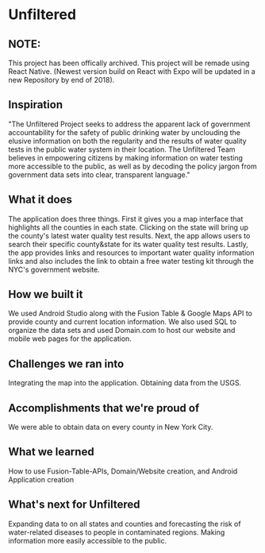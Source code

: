 Unfiltered
==========================================================
NOTE:
-----
This project has been offically archived. This project will be remade using React Native.
(Newest version build on React with Expo will be updated in a new Repository by end of 2018).

Inspiration
-----------

"The Unfiltered Project seeks to address the apparent lack of government accountability for the safety of public drinking water by unclouding the elusive information on both the regularity and the results of water quality tests in the public water system in their location. The Unfiltered Team believes in empowering citizens by making information on water testing more accessible to the public, as well as by decoding the policy jargon from government data sets into clear, transparent language."

What it does
------------

The application does three things. First it gives you a map interface that highlights all the counties in each state. Clicking on the state will bring up the county's latest water quality test results. Next, the app allows users to search their specific county&state for its water quality test results. Lastly, the app provides links and resources to important water quality information links and also includes the link to obtain a free water testing kit through the NYC's government website.

How we built it
---------------
We used Android Studio along with the Fusion Table & Google Maps API to provide county and current location information. We also used SQL to organize the data sets and used Domain.com to host our website and mobile web pages for the application.

Challenges we ran into
----------------------
Integrating the map into the application. Obtaining data from the USGS.

Accomplishments that we're proud of
------------------------------------
We were able to obtain data on every county in New York City.

What we learned
---------------
How to use Fusion-Table-APIs, Domain/Website creation, and Android Application creation

What's next for Unfiltered
--------------------------
Expanding data to on all states and counties and forecasting the risk of water-related diseases to people in contaminated regions. Making information more easily accessible to the public.

